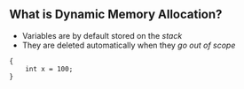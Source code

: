 ## What is Dynamic Memory Allocation?

- Variables are by default stored on the _stack_
- They are deleted automatically when they _go out of scope_
```
{
	int x = 100;
}